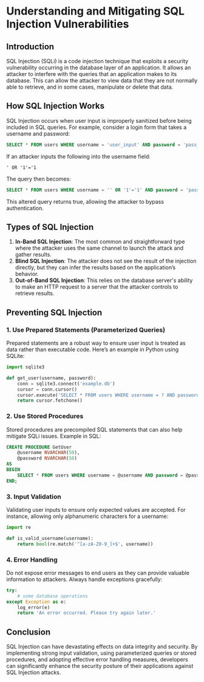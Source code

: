 # Understanding and Mitigating SQL Injection Vulnerabilities

## Introduction
SQL Injection (SQLi) is a code injection technique that exploits a security vulnerability occurring in the database layer of an application. It allows an attacker to interfere with the queries that an application makes to its database. This can allow the attacker to view data that they are not normally able to retrieve, and in some cases, manipulate or delete that data.

## How SQL Injection Works
SQL Injection occurs when user input is improperly sanitized before being included in SQL queries. For example, consider a login form that takes a username and password:

```sql
SELECT * FROM users WHERE username = 'user_input' AND password = 'pass_input';
```

If an attacker inputs the following into the username field:
```
' OR '1'='1
```
The query then becomes:

```sql
SELECT * FROM users WHERE username = '' OR '1'='1' AND password = 'pass_input';
```

This altered query returns true, allowing the attacker to bypass authentication.

## Types of SQL Injection
1. **In-Band SQL Injection**: The most common and straightforward type where the attacker uses the same channel to launch the attack and gather results.
2. **Blind SQL Injection**: The attacker does not see the result of the injection directly, but they can infer the results based on the application’s behavior.
3. **Out-of-Band SQL Injection**: This relies on the database server's ability to make an HTTP request to a server that the attacker controls to retrieve results.

## Preventing SQL Injection
### 1. Use Prepared Statements (Parameterized Queries)
Prepared statements are a robust way to ensure user input is treated as data rather than executable code. Here’s an example in Python using SQLite: 

```python
import sqlite3

def get_user(username, password):
    conn = sqlite3.connect('example.db')
    cursor = conn.cursor()
    cursor.execute('SELECT * FROM users WHERE username = ? AND password = ?', (username, password))
    return cursor.fetchone()
```

### 2. Use Stored Procedures
Stored procedures are precompiled SQL statements that can also help mitigate SQLi issues. Example in SQL:

```sql
CREATE PROCEDURE GetUser
    @username NVARCHAR(50),
    @password NVARCHAR(50)
AS
BEGIN
    SELECT * FROM users WHERE username = @username AND password = @password;
END;
```

### 3. Input Validation
Validating user inputs to ensure only expected values are accepted. For instance, allowing only alphanumeric characters for a username: 

```python
import re

def is_valid_username(username):
    return bool(re.match('^[a-zA-Z0-9_]+$', username))
```

### 4. Error Handling
Do not expose error messages to end users as they can provide valuable information to attackers. Always handle exceptions gracefully:

```python
try:
    # some database operations
except Exception as e:
    log_error(e)
    return 'An error occurred. Please try again later.'
```

## Conclusion
SQL Injection can have devastating effects on data integrity and security. By implementing strong input validation, using parameterized queries or stored procedures, and adopting effective error handling measures, developers can significantly enhance the security posture of their applications against SQL Injection attacks.
